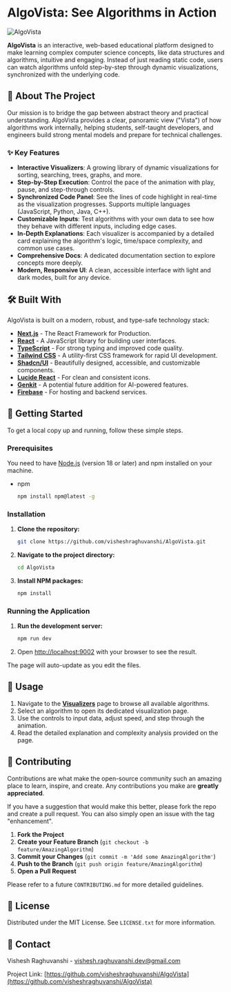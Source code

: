 # AlgoVista: See Algorithms in Action

![AlgoVista](https://placehold.co/1200x630.png)
<!-- Replace with an actual project banner/screenshot -->

**AlgoVista** is an interactive, web-based educational platform designed to make learning complex computer science concepts, like data structures and algorithms, intuitive and engaging. Instead of just reading static code, users can watch algorithms unfold step-by-step through dynamic visualizations, synchronized with the underlying code.

## 🌟 About The Project

Our mission is to bridge the gap between abstract theory and practical understanding. AlgoVista provides a clear, panoramic view ("Vista") of how algorithms work internally, helping students, self-taught developers, and engineers build strong mental models and prepare for technical challenges.

### ✨ Key Features

-   **Interactive Visualizers**: A growing library of dynamic visualizations for sorting, searching, trees, graphs, and more.
-   **Step-by-Step Execution**: Control the pace of the animation with play, pause, and step-through controls.
-   **Synchronized Code Panel**: See the lines of code highlight in real-time as the visualization progresses. Supports multiple languages (JavaScript, Python, Java, C++).
-   **Customizable Inputs**: Test algorithms with your own data to see how they behave with different inputs, including edge cases.
-   **In-Depth Explanations**: Each visualizer is accompanied by a detailed card explaining the algorithm's logic, time/space complexity, and common use cases.
-   **Comprehensive Docs**: A dedicated documentation section to explore concepts more deeply.
-   **Modern, Responsive UI**: A clean, accessible interface with light and dark modes, built for any device.

## 🛠️ Built With

AlgoVista is built on a modern, robust, and type-safe technology stack:

-   [**Next.js**](https://nextjs.org/) - The React Framework for Production.
-   [**React**](https://react.dev/) - A JavaScript library for building user interfaces.
-   [**TypeScript**](https://www.typescriptlang.org/) - For strong typing and improved code quality.
-   [**Tailwind CSS**](https://tailwindcss.com/) - A utility-first CSS framework for rapid UI development.
-   [**Shadcn/UI**](https://ui.shadcn.com/) - Beautifully designed, accessible, and customizable components.
-   [**Lucide React**](https://lucide.dev/) - For clean and consistent icons.
-   [**Genkit**](https://firebase.google.com/docs/genkit) - A potential future addition for AI-powered features.
-   [**Firebase**](https://firebase.google.com/) - For hosting and backend services.

## 🚀 Getting Started

To get a local copy up and running, follow these simple steps.

### Prerequisites

You need to have [Node.js](https://nodejs.org/) (version 18 or later) and npm installed on your machine.

-   npm
    ```sh
    npm install npm@latest -g
    ```

### Installation

1.  **Clone the repository:**
    ```sh
    git clone https://github.com/visheshraghuvanshi/AlgoVista.git
    ```
2.  **Navigate to the project directory:**
    ```sh
    cd AlgoVista
    ```
3.  **Install NPM packages:**
    ```sh
    npm install
    ```

### Running the Application

1.  **Run the development server:**
    ```sh
    npm run dev
    ```
2.  Open [http://localhost:9002](http://localhost:9002) with your browser to see the result.

The page will auto-update as you edit the files.

## 📖 Usage

1.  Navigate to the [**Visualizers**](http://localhost:9002/visualizers) page to browse all available algorithms.
2.  Select an algorithm to open its dedicated visualization page.
3.  Use the controls to input data, adjust speed, and step through the animation.
4.  Read the detailed explanation and complexity analysis provided on the page.

## 🤝 Contributing

Contributions are what make the open-source community such an amazing place to learn, inspire, and create. Any contributions you make are **greatly appreciated**.

If you have a suggestion that would make this better, please fork the repo and create a pull request. You can also simply open an issue with the tag "enhancement".

1.  **Fork the Project**
2.  **Create your Feature Branch** (`git checkout -b feature/AmazingAlgorithm`)
3.  **Commit your Changes** (`git commit -m 'Add some AmazingAlgorithm'`)
4.  **Push to the Branch** (`git push origin feature/AmazingAlgorithm`)
5.  **Open a Pull Request**

Please refer to a future `CONTRIBUTING.md` for more detailed guidelines.

## 📜 License

Distributed under the MIT License. See `LICENSE.txt` for more information.

## 📧 Contact

Vishesh Raghuvanshi - vishesh.raghuvanshi.dev@gmail.com

Project Link: [https://github.com/visheshraghuvanshi/AlgoVista](https://github.com/visheshraghuvanshi/AlgoVista)

